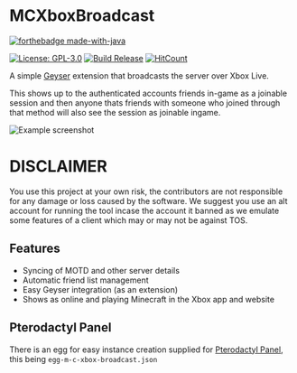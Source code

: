 # MCXboxBroadcast
[![forthebadge made-with-java](https://forthebadge.com/images/badges/made-with-java.svg)](https://java.com/)

[![License: GPL-3.0](https://img.shields.io/github/license/rtm516/MCXboxBroadcast)](LICENSE)
[![Build Release](https://github.com/rtm516/MCXboxBroadcast/actions/workflows/release.yml/badge.svg)](https://github.com/rtm516/MCXboxBroadcast/releases)
[![HitCount](https://hits.dwyl.com/rtm516/MCXboxBroadcast.svg?style=flat)](http://hits.dwyl.com/rtm516/MCXboxBroadcast)

A simple [Geyser](https://github.com/GeyserMC/Geyser) extension that broadcasts the server over Xbox Live.

This shows up to the authenticated accounts friends in-game as a joinable session and then anyone thats friends with someone who joined through that method will also see the session as joinable ingame.

![Example screenshot](https://user-images.githubusercontent.com/5401186/159083033-b965bfba-de17-4708-8979-1f33bfd5fa28.png)

# DISCLAIMER
You use this project at your own risk, the contributors are not responsible for any damage or loss caused by the software. We suggest you use an alt account for running the tool incase the account it banned as we emulate some features of a client which may or may not be against TOS.

## Features
 - Syncing of MOTD and other server details
 - Automatic friend list management
 - Easy Geyser integration (as an extension)
 - Shows as online and playing Minecraft in the Xbox app and website

## Pterodactyl Panel
There is an egg for easy instance creation supplied for [Pterodactyl Panel](https://pterodactyl.io/), this being `egg-m-c-xbox-broadcast.json`
